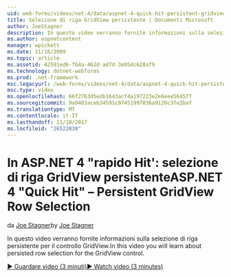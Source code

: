 ```yaml
---
uid: web-forms/videos/net-4/data/aspnet-4-quick-hit-persistent-gridview-row-selection
title: Selezione di riga GridView persistente | Documenti Microsoft
author: JoeStagner
description: In questo video verranno fornite informazioni sulla selezione di riga persistente per il controllo GridView.
ms.author: aspnetcontent
manager: wpickett
ms.date: 11/16/2009
ms.topic: article
ms.assetid: 42591ed6-fb4a-462d-ad7d-3e95dc628af9
ms.technology: dotnet-webforms
ms.prod: .net-framework
msc.legacyurl: /web-forms/videos/net-4/data/aspnet-4-quick-hit-persistent-gridview-row-selection
msc.type: video
ms.openlocfilehash: 66f2763d5edb1643acf4a197223e2e6eee56457f
ms.sourcegitcommit: 9a9483aceb34591c97451997036a9120c3fe2baf
ms.translationtype: MT
ms.contentlocale: it-IT
ms.lasthandoff: 11/10/2017
ms.locfileid: "26522030"
---
```

<a name="aspnet-4-quick-hit--persistent-gridview-row-selection"></a><span data-ttu-id="bd7f1-103">In ASP.NET 4 "rapido Hit': selezione di riga GridView persistente</span><span class="sxs-lookup"><span data-stu-id="bd7f1-103">ASP.NET 4 "Quick Hit" – Persistent GridView Row Selection</span></span>
====================
<span data-ttu-id="bd7f1-104">da [Joe Stagner](https://github.com/JoeStagner)</span><span class="sxs-lookup"><span data-stu-id="bd7f1-104">by [Joe Stagner](https://github.com/JoeStagner)</span></span>

<span data-ttu-id="bd7f1-105">In questo video verranno fornite informazioni sulla selezione di riga persistente per il controllo GridView.</span><span class="sxs-lookup"><span data-stu-id="bd7f1-105">In this video you will learn about persisted row selection for the GridView control.</span></span> 

[<span data-ttu-id="bd7f1-106">&#9654; Guardare video (3 minuti)</span><span class="sxs-lookup"><span data-stu-id="bd7f1-106">&#9654; Watch video (3 minutes)</span></span>](https://channel9.msdn.com/Blogs/ASP-NET-Site-Videos/aspnet-4-quick-hit-persistent-gridview-row-selection)
